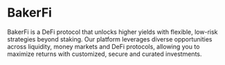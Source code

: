 # BakerFi

BakerFi is a DeFi protocol that unlocks higher yields with flexible, low-risk strategies beyond staking. Our platform leverages diverse opportunities across liquidity, money markets and DeFi protocols, allowing you to maximize returns with customized, secure and curated investments.
